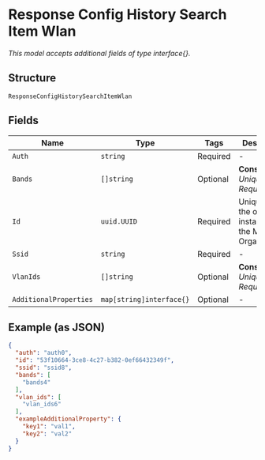 
# Response Config History Search Item Wlan

*This model accepts additional fields of type interface{}.*

## Structure

`ResponseConfigHistorySearchItemWlan`

## Fields

| Name | Type | Tags | Description |
|  --- | --- | --- | --- |
| `Auth` | `string` | Required | - |
| `Bands` | `[]string` | Optional | **Constraints**: *Unique Items Required* |
| `Id` | `uuid.UUID` | Required | Unique ID of the object instance in the Mist Organnization |
| `Ssid` | `string` | Required | - |
| `VlanIds` | `[]string` | Optional | **Constraints**: *Unique Items Required* |
| `AdditionalProperties` | `map[string]interface{}` | Optional | - |

## Example (as JSON)

```json
{
  "auth": "auth0",
  "id": "53f10664-3ce8-4c27-b382-0ef66432349f",
  "ssid": "ssid8",
  "bands": [
    "bands4"
  ],
  "vlan_ids": [
    "vlan_ids6"
  ],
  "exampleAdditionalProperty": {
    "key1": "val1",
    "key2": "val2"
  }
}
```

